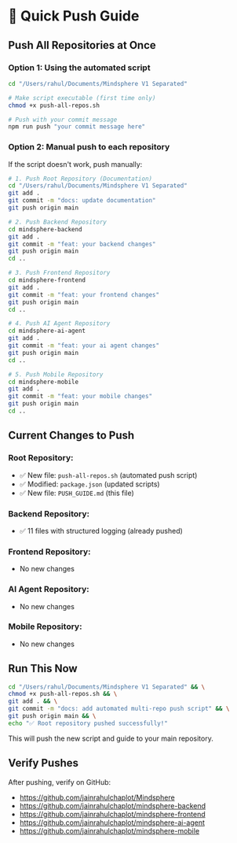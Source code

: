 # 🚀 Quick Push Guide

## Push All Repositories at Once

### Option 1: Using the automated script

```bash
cd "/Users/rahul/Documents/Mindsphere V1 Separated"

# Make script executable (first time only)
chmod +x push-all-repos.sh

# Push with your commit message
npm run push "your commit message here"
```

### Option 2: Manual push to each repository

If the script doesn't work, push manually:

```bash
# 1. Push Root Repository (Documentation)
cd "/Users/rahul/Documents/Mindsphere V1 Separated"
git add .
git commit -m "docs: update documentation"
git push origin main

# 2. Push Backend Repository
cd mindsphere-backend
git add .
git commit -m "feat: your backend changes"
git push origin main
cd ..

# 3. Push Frontend Repository
cd mindsphere-frontend
git add .
git commit -m "feat: your frontend changes"
git push origin main
cd ..

# 4. Push AI Agent Repository
cd mindsphere-ai-agent
git add .
git commit -m "feat: your ai agent changes"
git push origin main
cd ..

# 5. Push Mobile Repository
cd mindsphere-mobile
git add .
git commit -m "feat: your mobile changes"
git push origin main
cd ..
```

## Current Changes to Push

### Root Repository:
- ✅ New file: `push-all-repos.sh` (automated push script)
- ✅ Modified: `package.json` (updated scripts)
- ✅ New file: `PUSH_GUIDE.md` (this file)

### Backend Repository:
- ✅ 11 files with structured logging (already pushed)

### Frontend Repository:
- No new changes

### AI Agent Repository:
- No new changes

### Mobile Repository:
- No new changes

## Run This Now

```bash
cd "/Users/rahul/Documents/Mindsphere V1 Separated" && \
chmod +x push-all-repos.sh && \
git add . && \
git commit -m "docs: add automated multi-repo push script" && \
git push origin main && \
echo "✅ Root repository pushed successfully!"
```

This will push the new script and guide to your main repository.

## Verify Pushes

After pushing, verify on GitHub:
- https://github.com/jainrahulchaplot/Mindsphere
- https://github.com/jainrahulchaplot/mindsphere-backend
- https://github.com/jainrahulchaplot/mindsphere-frontend
- https://github.com/jainrahulchaplot/mindsphere-ai-agent
- https://github.com/jainrahulchaplot/mindsphere-mobile

